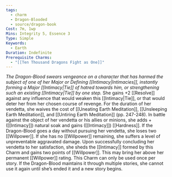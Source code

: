 ```yaml
---
tags:
  - charm
  - Dragon-Blooded
  - source/dragon-book
Cost: 7m, 1wp
Mins: Integrity 5, Essence 3
Type: Simple
Keywords:
  - Earth
Duration: Indefinite
Prerequisite Charms:
  - "[[Ten Thousand Dragons Fight as One]]"
---
```

*The Dragon-Blood swears vengeance on a character that has harmed the subject of one of her Major or Defining [[Intimacy|Intimacies]], instantly forming a Major [[Intimacy|Tie]] of hatred towards him, or strengthening such an existing [[Intimacy|Tie]] by one step.*
She gains +2 [[Resolve]] against any influence that would weaken this [[Intimacy|Tie]], or that would deter her from her chosen course of revenge. For the duration of her vendetta, she waives the cost of [[Uneating Earth Meditation]], [[Unsleeping Earth Meditation]], and [[Untiring Earth Meditation]] (pp. 247-248). In battle against the object of her vendetta or his allies or minions, she adds +([[Intimacy]]) natural soak and gains ([[Intimacy]]) [[Hardness]]. If the Dragon-Blood goes a day without pursuing her vendetta, she loses two [[Willpower]]. If she has no [[Willpower]] remaining, she suffers a level of unpreventable aggravated damage. Upon successfully concluding her vendetta to her satisfaction, she sheds the [[Intimacy]] formed by this Charm and gains two points of [[Willpower]]. This may bring her above her permanent [[Willpower]] rating. This Charm can only be used once per story. If the Dragon-Blood maintains it through multiple stories, she cannot use it again until she’s ended it and a new story begins.